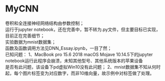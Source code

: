 # MyCNN</br>
  卷积和全连接神经网络结构由参数控制；</br>
  运行于jupyter notebook，还在完善中，暂不转为.py文件，但主要目标已实现，目前正在完善细节；</br>
  实验数据为mnist数据集；</br>
  函数及函数调用方法见DNN_Essay.ipynb，一目了然；</br>
已知问题：
  1、MacBook pro 15.6 2018 macOS Mojave 10.14.5下的jupyter notebook运行此程序会崩溃，未知其他型号、其他系统版本的苹果设备</br>
是否有此问题，该设备下pd虚拟Win10没有此问题；
  2、mnist数据集不知从何时起，每个图片标签变为对应数字，而非10维向量，故示例中对标签做了处理。
